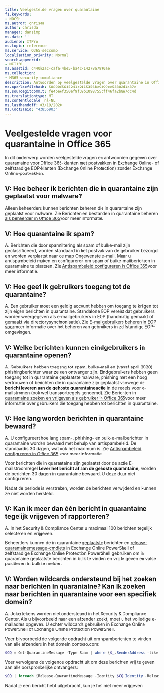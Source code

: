 ```yaml
---
title: Veelgestelde vragen over quarantaine
f1.keywords:
- NOCSH
ms.author: chrisda
author: chrisda
manager: dansimp
ms.date: ''
audience: ITPro
ms.topic: reference
ms.service: O365-seccomp
localization_priority: Normal
search.appverid:
- MET150
ms.assetid: c440b2ac-cafa-4be5-ba4c-14278a7990ae
ms.collection:
- M365-security-compliance
description: Antwoorden op veelgestelde vragen over quarantaine in Office 365.
ms.openlocfilehash: 58800d5645241c2115356bc9899ce53302d1e37e
ms.sourcegitcommit: fe4beef350ef9f39b1098755cff46fa2b8e7dc4d
ms.translationtype: MT
ms.contentlocale: nl-NL
ms.lasthandoff: 03/19/2020
ms.locfileid: "42856903"
---
```

# <a name="quarantine-faq-in-office-365"></a>Veelgestelde vragen voor quarantaine in Office 365

In dit onderwerp worden veelgestelde vragen en antwoorden gegeven over quarantaine voor Office 365-klanten met postvakken in Exchange Online- of zelfstandige EOP-klanten (Exchange Online Protection) zonder Exchange Online-postvakken.

## <a name="q-how-do-i-manage-messages-that-were-quarantined-for-malware"></a>V: Hoe beheer ik berichten die in quarantaine zijn geplaatst voor malware?

Alleen beheerders kunnen berichten beheren die in quarantaine zijn geplaatst voor malware. Zie Berichten en bestanden in quarantaine beheren [als beheerder in Office 365](manage-quarantined-messages-and-files.md)voor meer informatie.

## <a name="q-how-do-i-quarantine-spam"></a>V: Hoe quarantaine ik spam?

A. Berichten die door spamfiltering als spam of bulke-mail zijn geclassificeerd, worden standaard in het postvak van de gebruiker bezorgd en worden verplaatst naar de map Ongewenste e-mail. Maar u antispambeleid maken en configureren om spam of bulke-mailberichten in quarantaine te plaatsen. Zie [Antispambeleid configureren in Office 365](configure-your-spam-filter-policies.md)voor meer informatie.

## <a name="q-how-do-i-give-users-access-to-the-quarantine"></a>V: Hoe geef ik gebruikers toegang tot de quarantaine?

A. Een gebruiker moet een geldig account hebben om toegang te krijgen tot zijn eigen berichten in quarantaine. Standalone EOP vereist dat gebruikers worden weergegeven als e-mailgebruikers in EOP (handmatig gemaakt of gemaakt via directorysynchronisatie). Zie [E-mailgebruikers beheren in EOP voor](manage-mail-users-in-eop.md)meer informatie over het beheren van gebruikers in zelfstandige EOP-omgevingen.

## <a name="q-what-messages-can-end-users-access-in-quarantine"></a>V: Welke berichten kunnen eindgebruikers in quarantaine openen?

A. Gebruikers hebben toegang tot spam, bulke-mail en (vanaf april 2020) phishingberichten waar ze een ontvanger zijn. Eindgebruikers hebben geen toegang tot in quarantaine geplaatste malware, phishing met een hoog vertrouwen of berichten die in quarantaine zijn geplaatst vanwege de **bericht leveren aan de gehoste quarantaineactie** in de regels voor e-mailstromen (ook wel transportregels genoemd). Zie Berichten in [quarantaine zoeken en vrijgeven als gebruiker in Office 365](find-and-release-quarantined-messages-as-a-user.md)voor meer informatie over gebruikers die toegang hebben tot berichten in quarantaine.

## <a name="q-how-long-are-messages-kept-in-the-quarantine"></a>V: Hoe lang worden berichten in quarantaine bewaard?

A. U configureert hoe lang spam-, phishing- en bulk-e-mailberichten in quarantaine worden bewaard met behulp van antispambeleid. De standaardis 30 dagen, wat ook het maximum is. Zie [Antispambeleid configureren in Office 365](configure-your-spam-filter-policies.md) voor meer informatie

Voor berichten die in quarantaine zijn geplaatst door de actie E-mailstroomregel **Lever het bericht af aan de gehoste quarantaine,** worden de berichten 30 dagen in quarantaine bewaard. U deze duur niet configureren.

Nadat de periode is verstreken, worden de berichten verwijderd en kunnen ze niet worden hersteld.

## <a name="q-can-i-release-or-report-more-than-one-quarantined-message-at-a-time"></a>V: Kan ik meer dan één bericht in quarantaine tegelijk vrijgeven of rapporteren?

A. In het Security & Compliance Center u maximaal 100 berichten tegelijk selecteren en vrijgeven.

Beheerders kunnen de in quarantaine [geplaatste](https://docs.microsoft.com/powershell/module/exchange/antispam-antimalware/get-quarantinemessage) berichten en [release-quarantainemessage-cmdlets](https://docs.microsoft.com/powershell/module/exchange/antispam-antimalware/release-quarantinemessage) in Exchange Online PowerShell of zelfstandige Exchange Online Protection PowerShell gebruiken om in quarantaine geplaatste berichten in bulk te vinden en vrij te geven en valse positieven in bulk te melden.

## <a name="q-are-wildcards-supported-when-searching-for-quarantined-messages-can-i-search-for-quarantined-messages-for-a-specific-domain"></a>V: Worden wildcards ondersteund bij het zoeken naar berichten in quarantaine? Kan ik zoeken naar berichten in quarantaine voor een specifiek domein?

A. Jokertekens worden niet ondersteund in het Security & Compliance Center. Als u bijvoorbeeld naar een afzender zoekt, moet u het volledige e-mailadres opgeven. U echter wildcards gebruiken in Exchange Online PowerShell of Exchange Online Protection PowerShell.

Voer bijvoorbeeld de volgende opdracht uit om spamberichten te vinden van alle afzenders in het domein contoso.com:

```powershell
$CQ = Get-QuarantineMessage -Type Spam | where {$_.SenderAddress -like "*@contoso.com"}
```

Voer vervolgens de volgende opdracht uit om deze berichten vrij te geven aan alle oorspronkelijke ontvangers:

```powershell
$CQ | foreach {Release-QuarantineMessage -Identity $CQ.Identity -ReleaseToAll}
```

Nadat je een bericht hebt uitgebracht, kun je het niet meer vrijgeven.
